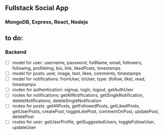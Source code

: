 ## Fullstack Social App

### MongoDB, Express, React, Nodejs

## to do:

### Backend

-   [ ] model for user: username, password, fullName, email, followers, following, profileImg, bio, link, likedPosts, timestamps
-   [ ] model for posts: user, image, text, likes, comments, timestamps
-   [ ] model for notifications: fromUser, toUser, type: (follow, like), read, timestamps
-   [ ] routes for authentication: signup, login, logout, getAuthUser
-   [ ] routes for notifications: getAllNotifications, getSingleNotification, deleteNotifications, deleteSingleNotification
-   [ ] routes for posts: getAllPosts, getFollowedPosts, getLikedPosts, getUserPosts, createPost, toggleLikePost, commentOnPost, updatePost, deletePost
-   [ ] routes for user: getUserProfile, getSuggestedUsers, toggleFollowUser, updateUser
